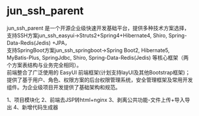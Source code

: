 # jun_ssh_parent

jun_ssh_parent 是一个开源企业级快速开发基础平台，提供多种技术方案选择，  
支持SSH方案jun_ssh_easyui->Struts2+Spring4+Hibernate4, Shiro, Spring-Data-Redis(Jedis) +JPA，  
支持SpringBoot方案jun_ssh_springboot->Spring Boot2, Hibernate5, MyBatis-Plus, SpringJdbc, Shiro, Spring-Data-Redis(Jedis) 等核心框架（两个方案表结构与业务完全相同）。  
前端整合了广泛使用的 EasyUI 前端框架(计划支持layUI及其他Bootstrap框架)；提供了基于用户、角色、权限方案的后台权限管理系统，安全管理框架及常用开发组件。为企业级项目开发提供了基础架构和规范。  


1、项目模块化
2、前端去JSP转html+nginx
3、剥离公共功能-文件上传+导入导出
4、新增代码生成器
